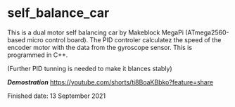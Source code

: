 # self_balance_car

This is a dual motor self balancing car by Makeblock MegaPi (ATmega2560-based micro control board). 
The PID controler calculatez the speed of the encoder motor with the data from the gyroscope sensor.
This is programmed in C++.

(Further PID tunning is needed to make it blances stably)  

***Demostration*** https://youtube.com/shorts/ti8BoaKBbko?feature=share

Finished date: 13 September 2021
